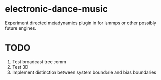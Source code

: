 electronic-dance-music
======================

Experiment directed metadynamics plugin in for lammps or other
possibly future engines. 


TODO
===============

1. Test broadcast tree comm
2. Test 3D 
3. Implement distinction between system boundarie and bias boundaries 